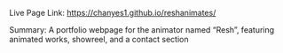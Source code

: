 Live Page Link:
https://chanyes1.github.io/reshanimates/

Summary:
A portfolio webpage for the animator named “Resh”, featuring animated works, showreel, and a contact section
